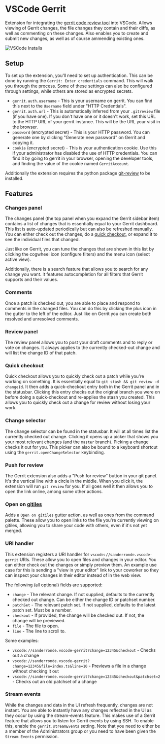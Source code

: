 # VSCode Gerrit

Extension for integrating the [gerrit code review tool](https://www.gerritcodereview.com/) into VSCode. Allows viewing of Gerrit changes, the file changes they contain and their diffs, as well as commenting on these changes. Also enables you to create and submit new changes, as well as of course ammending existing ones.

![VSCode Installs](https://img.shields.io/vscode-marketplace/i/sanderronde.vscode--gerrit.svg?label=VSCode%20Marketplace%20Installs)

## Setup

To set up the extension, you'll need to set up authentication. This can be done by running the `Gerrit: Enter credentials` command. This will walk you through the process. Some of these settings can also be configured through settings, while others are stored as encrypted secrets.

-   `gerrit.auth.username` - This is your username on gerrit. You can find this next to the `Username` field under "HTTP Credentials".
-   `gerrit.auth.url` - This is automatically inferred from your `.gitreview` file (if you have one). If you don't have one or it doesn't work, set this URL to the HTTP URL of your gerrit instance. This will be the URL your visit in the browser.
-   `password` (encrypted secret) - This is your HTTP password. You can generate one by clicking "Generate new password" on Gerrit and copying it.
-   `cookie` (encrypted secret) - This is your authentication cookie. Use this if your administrator has disabled the use of HTTP credentials. You can find it by going to gerrit in your browser, opening the developer tools, and finding the value of the cookie named `GerritAccount`.

Additionally the extension requires the python package [git-review](https://pypi.org/project/git-review/) to be installed.

## Features

### Changes panel

The changes panel (the top panel when you expand the Gerrit sidebar item) contains a list of changes that is essentially equal to your Gerrit dashboard. This list is auto-updated periodically but can also be refreshed manually. You can either check out the changes, do a [quick checkout](#Quick-checkout), or expand it to see the individual files that changed.

Just like on Gerrit, you can tune the changes that are shown in this list by clicking the cogwheel icon (configure filters) and the menu icon (select active view).

Additionally, there is a search feature that allows you to search for any change you want. It features autocompletion for all filters that Gerrit supports and their values.

### Comments

Once a patch is checked out, you are able to place and respond to comments in the changed files. You can do this by clicking the plus icon in the gutter to the left of the editor. Just like on Gerrit you can create both resolved and unresolved comments.

### Review panel

The review panel allows you to post your draft comments and to reply or vote on changes. It always applies to the currently checked-out change and will list the change ID of that patch.

### Quick checkout

Quick checkout allows you to quickly check out a patch while you're working on something. It is essentially equal to `git stash && git review -d changeId`. It then adds a quick-checkout entry both in the Gerrit panel and in the statusbar. Clicking this entry checks out the original branch you were on before doing a quick-checkout and re-applies the stash you created. This allows you to quickly check out a change for review without losing your work.

### Change selector

The change selector can be found in the statusbar. It will at all times list the currently checked out change. Clicking it opens up a picker that shows you your most relevant changes (and the `master` branch). Picking a change checks it out for you. This picker can also be bound to a keyboard shortcut using the `gerrit.openChangeSelector` keybinding.

### Push for review

The Gerrit extension also adds a "Push for review" button in your git panel. It's the vertical line with a circle in the middle. When you click it, the extension will run `git review` for you. If all goes well it then allows you to open the link online, among some other actions.

### Open on [gitiles](https://gerrit.googlesource.com/gitiles/)

Adds a `Open on gitiles` gutter action, as well as ones from the command palette. These allow you to open links to the file you're currently viewing on gitiles, allowing you to share your code with others, even if it's not yet merged.

### URI handler

This extension registers a URI handler for `vscode://sanderronde.vscode-gerrit` URIs. These allow you to open files and changes in your editor. You can either check out the changes or simply preview them. An example use case for this is sending a "view in your editor" link to your coworker so they can inspect your changes in their editor instead of in the web view.

The following (all optional) fields are supported:

-   `change` - The relevant change. If not supplied, defaults to the currently checked out change. Can be either the change ID or patchset number.
-   `patchSet` - The relevant patch set. If not supplied, defaults to the latest patch set. Must be a number.
-   `checkout` - If provided, the change will be checked out. If not, the change will be previewed.
-   `file` - The file to open.
-   `line` - The line to scroll to.

Some examples:

-   `vscode://sanderronde.vscode-gerrit?change=12345&checkout` - Checks out a change
-   `vscode://sanderronde.vscode-gerrit?change=12345&file=index.ts&line=10` - Previews a file in a change without checking it out
-   `vscode://sanderronde.vscode-gerrit?change=12345&checkout&patchset=2` - Checks out an old patchset of a change

### Stream events

While the changes and data in the UI refresh frequently, changes are not instant. You are able to instantly have any changes reflected in the UI as they occur by using the stream-events feature. This makes use of a Gerrit feature that allows you to listen for Gerrit events by using SSH. To enable this, enable the `gerrit.streamEvents` setting. Note that you need to either be a member of the Administrators group or you need to have been given the `Stream Events` permission.
